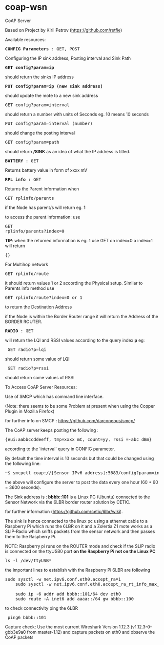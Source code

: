 # coap-wsn
CoAP Server

Based on Project by Kiril Petrov (https://github.com/retfie)

Available resources:

<pre><b>CONFIG Parameters</b> : GET, POST</pre>
Configuring the IP sink address, Posting interval and Sink Path

<pre><b>GET config?param=ip</b></pre>
should return the sinks IP address
<pre><b>PUT config?param=ip (new sink address)</b></pre>
should update the mote to a new sink address
<pre>GET config?param=interval</pre>
should return a number with units of Seconds eg. 10 means 10 seconds
<pre>PUT config?param=interval (number)</pre>
should change the posting interval
<pre>GET config?param=path</pre>
should return <b> /SINK</b> as an idea of what the IP address is titled.
<pre><b>BATTERY</b> : GET</pre>
Returns battery value in form of xxxx mV
<pre><b>RPL info</b> : GET</pre>
Returns the Parent information when <pre>GET rplinfo/parents</pre>
if the Node has parent/s will return eg. 1

to access the parent information: use <pre>GET rplinfo/parents?index=0</pre>

<b>TIP</b>: when the returned information is eg. 1 use GET on index=0 a index=1 will return <pre>{}</pre>

For Multihop network
<pre>GET rplinfo/route</pre>
it should return values 1 or 2 according the Physical setup.
Similar to Parents info method use <pre>GET rplinfo/route?index=0 or 1 </pre> to return the Destination Address

if the Node is within the Border Router range it will return the Address of the BORDER ROUTER.

<pre><b>RADIO</b> : GET</pre>
will return the LQI and RSSI values according to the query index <b>p</b>
eg:
<pre> GET radio?p=lqi </pre> should return some value of LQI
<pre> GET radio?p=rssi</pre> should return some values of RSSI


To Access CoAP Server Resources:

Use of SMCP which has command line interface.

(Note: there seems to be some Problem at present when using the Copper Plugin in Mozilla Firefox)

for further info on SMCP : https://github.com/darconeous/smcp/

The CoAP server keeps posting the following :
<pre>{eui:aabbccddeeff, tmp=xxxx mC, count=yy, rssi =-abc dBm}</pre>
according to the 'interval' query in CONFIG parameter. 


By default the time interval is 10 seconds but that could be changed using the following line:

<pre>~$ smcpctl coap://[Sensor IPv6 address]:5683/config?param=interval 3600 </pre>


the above will configure the server to post the data every one hour (60 * 60  = 3600 seconds).
 
The Sink address is : <b>bbbb::101</b> is a Linux PC (Ubuntu) connected to the Sensor Network via the 6LBR border router solution by CETIC.

for further information (https://github.com/cetic/6lbr/wiki).

The sink is hence connected to the linux pc using a ethernet cable to a Raspberry Pi which runs the 6LBR on it and a Zolertia Z1 mote works as a SLIP-Radio which sniffs packets from the sensor network and then passes them to the Raspberry Pi.

NOTE: Raspberry pi runs on the ROUTER mode and check if the SLIP radio is connected on the ttyUSB0 port <b>on the Raspberry Pi not on the Linux PC</b>
<pre>ls -l /dev/ttyUSB*</pre>

the important lines to establish with the Raspberry Pi 6LBR are following

<pre>sudo sysctl -w net.ipv6.conf.eth0.accept_ra=1
	sudo sysctl -w net.ipv6.conf.eth0.accept_ra_rt_info_max_plen=64

	sudo ip -6 addr add bbbb::101/64 dev eth0
	sudo route -A inet6 add aaaa::/64 gw bbbb::100
</pre>

to check connectivity ping the 6LBR
<pre> ping6 bbbb::101</pre>

Capture check: 
Use the most current Wireshark Version 1.12.3 (v1.12.3-0-gbb3e9a0 from master-1.12)
and capture packets on eth0 and observe the CoAP packets

